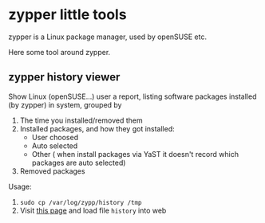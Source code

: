 # zypper little tools

zypper is a Linux package manager, used by openSUSE etc.

Here some tool around zypper.

## zypper history viewer

Show Linux (openSUSE...) user a report, listing software packages installed (by zypper) in system, grouped by

1. The time you installed/removed them
2. Installed packages, and how they got installed:
   - User choosed
   - Auto selected
   - Other ( when install packages via YaST it doesn't record which packages are auto selected)
3. Removed packages

Usage:

1. `sudo cp /var/log/zypp/history /tmp`
1. Visit [this page](https://garywill.github.io/zypper_little_tools/) and load file `history` into web

